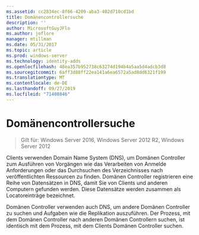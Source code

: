 ```yaml
---
ms.assetid: cc2834ec-8f66-4209-aba3-402d710cd1bd
title: Domänencontrollersuche
description: ''
author: MicrosoftGuyJFlo
ms.author: joflore
manager: mtillman
ms.date: 05/31/2017
ms.topic: article
ms.prod: windows-server
ms.technology: identity-adds
ms.openlocfilehash: 48ea357b952738c63274d194b4a5aa5d4adcb3d8
ms.sourcegitcommit: 6aff3d88ff22ea141a6ea6572a5ad8dd6321f199
ms.translationtype: MT
ms.contentlocale: de-DE
ms.lasthandoff: 09/27/2019
ms.locfileid: "71408846"
---
```

# <a name="domain-controller-location"></a>Domänencontrollersuche

>Gilt für: Windows Server 2016, Windows Server 2012 R2, Windows Server 2012

Clients verwenden Domain Name System (DNS), um Domänen Controller zum Ausführen von Vorgängen wie das Verarbeiten von Anmelde Anforderungen oder das Durchsuchen des Verzeichnisses nach veröffentlichten Ressourcen zu finden. Domänen Controller registrieren eine Reihe von Datensätzen in DNS, damit Sie von Clients und anderen Computern gefunden werden. Diese Datensätze werden zusammen als Locatoreinträge bezeichnet.  
  
Domänen Controller verwenden auch DNS, um andere Domänen Controller zu suchen und Aufgaben wie die Replikation auszuführen. Der Prozess, mit dem Domänen Controller nach anderen Domänen Controllern suchen, ist identisch mit dem Prozess, mit dem Clients Domänen Controller suchen.  
  


